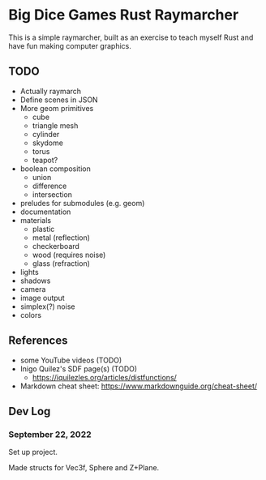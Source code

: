 # Big Dice Games Rust Raymarcher

This is a simple raymarcher, built as an exercise to teach myself Rust
and have fun making computer graphics.

## TODO

- Actually raymarch
- Define scenes in JSON
- More geom primitives
  - cube
  - triangle mesh
  - cylinder
  - skydome
  - torus
  - teapot?
- boolean composition
  - union
  - difference
  - intersection
- preludes for submodules (e.g. geom)
- documentation
- materials
  - plastic
  - metal (reflection)
  - checkerboard
  - wood (requires noise)
  - glass (refraction)
- lights
- shadows
- camera
- image output
- simplex(?) noise
- colors

## References

- some YouTube videos (TODO)
- Inigo Quilez's SDF page(s) (TODO)
  - https://iquilezles.org/articles/distfunctions/
- Markdown cheat sheet: https://www.markdownguide.org/cheat-sheet/


## Dev Log

### September 22, 2022

Set up project.

Made structs for Vec3f, Sphere and Z+Plane.


